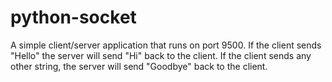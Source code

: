 # python-socket
A simple client/server application that runs on port 9500.
If the client sends "Hello" the server will send "Hi" back to the client.
If the client sends any other string, the server will send "Goodbye" back to the client.